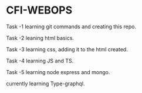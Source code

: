 # CFI-WEBOPS

Task -1 learning git commands and creating this repo.


Task -2 leaning html basics.


Task -3 learning css, adding it to the html created.


Task -4 learning JS and TS.


Task -5 learning node express and mongo.


currently learning Type-graphql.
